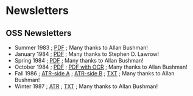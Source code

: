 # Newsletters  
## OSS Newsletters  
- Summer 1983 ; [PDF](attachments/OSS_Newsletter-Summer_1983.pdf) ; Many thanks to Allan Bushman!  
- January 1984 ; [PDF](attachments/OSS_Newsletter-January_1984.pdf) ; Many thanks to Stephen D. Lawrow!  
- Spring 1984 ; [PDF](attachments/OSS_Newsletter_Spring_1984.pdf) ; Many thanks to Allan Bushman!  
- October 1984 ; [PDF](attachments/OSS_Newsletter_October_1984.pdf) ; [PDF with OCR](attachments/OSS_Newsletter_October_1984_text.pdf) ; Many thanks to Allan Bushman!  
- Fall 1986 ; [ATR-side A](attachments/OSS_Newsletter-Fall_1986-side_A.atr) ; [ATR-side B](attachments/OSS_Newsletter-Fall_1986-side_B.atr) ; [TXT](attachments/OSS_Newsletter-Fall_1986.txt) ; Many thanks to Allan Bushman!  
- Winter 1987 ; [ATR](attachments/OSS_Newsletter-Winter_1987.atr) ; [TXT](attachments/OSS_Newsletter-Winter_1987.txt) ; Many thanks to Allan Bushman!  
  
